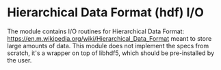 Hierarchical Data Format (hdf) I/O
==================================

The module contains I/O routines for Hierarchical Data Format: https://en.m.wikipedia.org/wiki/Hierarchical_Data_Format meant to store large amounts of data. This module does not implement the specs from scratch, it's a wrapper on top of libhdf5, which should be pre-installed by the user.
